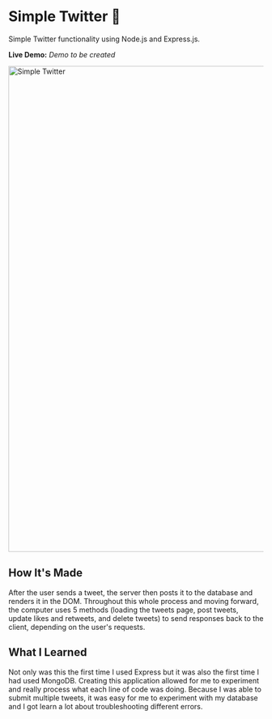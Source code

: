 # Simple Twitter 💙

Simple Twitter functionality using Node.js and Express.js.

**Live Demo:** <i>Demo to be created</i>

<img width="960" alt="Simple Twitter" src="https://user-images.githubusercontent.com/88993361/141244771-c4915a6b-83be-4362-a9ac-06c9a69991b3.png">

## How It's Made
After the user sends a tweet, the server then posts it to the database and renders it in the DOM. Throughout this whole process and moving forward, the computer uses 5 methods (loading the tweets page, post tweets, update likes and retweets, and delete tweets) to send responses back to the client, depending on the user's requests.

## What I Learned
Not only was this the first time I used Express but it was also the first time I had used MongoDB. Creating this application allowed for me to experiment and really process what each line of code was doing. Because I was able to submit multiple tweets, it was easy for me to experiment with my database and I got learn a lot about troubleshooting different errors.

